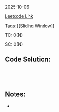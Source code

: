 2025-10-06

[Leetcode Link](https://leetcode.com/problems/maximum-average-subarray-i/description/?envType=study-plan-v2&envId=leetcode-75)

Tags: [[Sliding Window]]

TC: O(N)

SC: O(N)

## Code Solution: 

```python


      
```

## Notes:
- 
